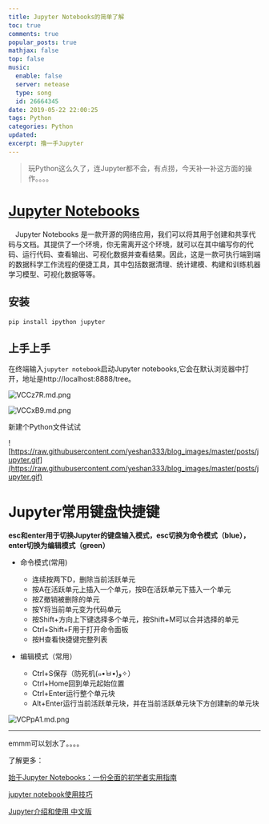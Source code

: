 ```yaml
---
title: Jupyter Notebooks的简单了解
toc: true
comments: true
popular_posts: true
mathjax: false
top: false
music:
  enable: false
  server: netease
  type: song
  id: 26664345
date: 2019-05-22 22:00:25
tags: Python
categories: Python
updated:
excerpt: 撸一手Jupyter
---
```


>玩Python这么久了，连Jupyter都不会，有点捞，今天补一补这方面的操作。。。。

# [Jupyter Notebooks](https://jupyter.org/)

&ensp;&ensp;Jupyter Notebooks 是一款开源的网络应用，我们可以将其用于创建和共享代码与文档。其提供了一个环境，你无需离开这个环境，就可以在其中编写你的代码、运行代码、查看输出、可视化数据并查看结果。因此，这是一款可执行端到端的数据科学工作流程的便捷工具，其中包括数据清理、统计建模、构建和训练机器学习模型、可视化数据等等。

## 安装

    pip install ipython jupyter

## 上手上手

在终端输入`jupyter notebook`启动Jupyter notebooks,它会在默认浏览器中打开，地址是http://localhost:8888/tree。

![VCCz7R.md.png](https://s2.ax1x.com/2019/05/22/VCCz7R.md.png)

<!-- more -->

![VCCxB9.md.png](https://s2.ax1x.com/2019/05/22/VCCxB9.md.png)

新建个Python文件试试


![https://raw.githubusercontent.com/yeshan333/blog_images/master/posts/jupyter.gif](https://raw.githubusercontent.com/yeshan333/blog_images/master/posts/jupyter.gif)


# Jupyter常用键盘快捷键

**esc和enter用于切换Jupyter的键盘输入模式，esc切换为命令模式（blue），enter切换为编辑模式（green）**

- 命令模式(常用)
  - 连续按两下D，删除当前活跃单元
  - 按A在活跃单元上插入一个单元，按B在活跃单元下插入一个单元
  - 按Z撤销被删除的单元
  - 按Y将当前单元变为代码单元
  - 按Shift+方向上下键选择多个单元，按Shift+M可以合并选择的单元
  - Ctrl+Shift+F用于打开命令面板
  - 按H查看快捷键完整列表

- 编辑模式（常用）
  - Ctrl+S保存（防死机(๑•̀ㅂ•́)و✧）
  - Ctrl+Home回到单元起始位置
  - Ctrl+Enter运行整个单元块
  - Alt+Enter运行当前活跃单元块，并在当前活跃单元块下方创建新的单元块

![VCPpA1.md.png](https://s2.ax1x.com/2019/05/22/VCPpA1.md.png)


---
emmm可以划水了。。。。

了解更多：

[始于Jupyter Notebooks：一份全面的初学者实用指南](https://zhuanlan.zhihu.com/p/37553863)

[jupyter notebook使用技巧](https://zhuanlan.zhihu.com/p/42468945)

[Jupyter介绍和使用 中文版](https://segmentfault.com/a/1190000013014274?tdsourcetag=s_pcqq_aiomsg)
